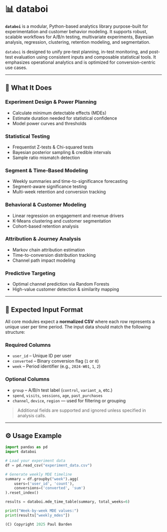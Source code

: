 # 📊 databoi

**`databoi`** is a modular, Python-based analytics library purpose-built for experimentation and customer behavior modeling. It supports robust, scalable workflows for A/B/n testing, multivariate experiments, Bayesian analysis, regression, clustering, retention modeling, and segmentation.

`databoi` is designed to unify pre-test planning, in-test monitoring, and post-test evaluation using consistent inputs and composable statistical tools. It emphasizes operational analytics and is optimized for conversion-centric use cases.

---

## 🔧 What It Does

### Experiment Design & Power Planning
- Calculate minimum detectable effects (MDEs)
- Estimate duration needed for statistical confidence
- Model power curves and thresholds

### Statistical Testing
- Frequentist Z-tests & Chi-squared tests
- Bayesian posterior sampling & credible intervals
- Sample ratio mismatch detection

### Segment & Time-Based Modeling
- Weekly summaries and time-to-significance forecasting
- Segment-aware significance testing
- Multi-week retention and conversion tracking

### Behavioral & Customer Modeling
- Linear regression on engagement and revenue drivers
- K-Means clustering and customer segmentation
- Cohort-based retention analysis

### Attribution & Journey Analysis
- Markov chain attribution estimation
- Time-to-conversion distribution tracking
- Channel path impact modeling

### Predictive Targeting
- Optimal channel prediction via Random Forests
- High-value customer detection & similarity mapping

---

## 📁 Expected Input Format

All core modules expect a **normalized CSV** where each row represents a unique user per time period. The input data should match the following structure:

### Required Columns
- `user_id` – Unique ID per user  
- `converted` – Binary conversion flag (`1` or `0`)  
- `week` – Period identifier (e.g., `2024-W01`, `1`, `2`)

### Optional Columns
- `group` – A/B/n test label (`control`, `variant_a`, etc.)  
- `spend`, `visits`, `sessions`, `age`, `past_purchases`  
- `channel`, `device`, `region` — used for filtering or grouping

> Additional fields are supported and ignored unless specified in analysis calls.

---

## ⚙️ Usage Example

```python
import pandas as pd
import databoi

# Load your experiment data
df = pd.read_csv("experiment_data.csv")

# Generate weekly MDE timeline
summary = df.groupby("week").agg(
    users=('user_id', 'count'),
    conversions=('converted', 'sum')
).reset_index()

results = databoi.mde_time_table(summary, total_weeks=6)

print("Week-by-week MDE values:")
print(results["weekly_mdes"])

(C) Copyright 2025 Paul Barden